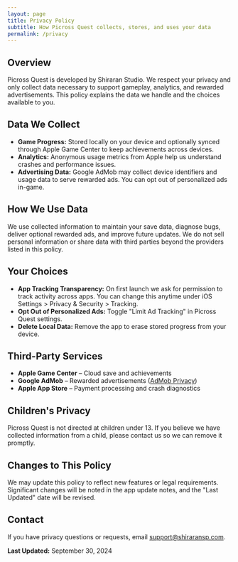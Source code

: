 ```yaml
---
layout: page
title: Privacy Policy
subtitle: How Picross Quest collects, stores, and uses your data
permalink: /privacy
---
```


<div class="support-section">
  <h2>Overview</h2>
  <p>Picross Quest is developed by Shiraran Studio. We respect your privacy and only collect data necessary to support gameplay, analytics, and rewarded advertisements. This policy explains the data we handle and the choices available to you.</p>
</div>

<div class="support-section">
  <h2>Data We Collect</h2>
  <ul class="issue-list">
    <li><strong>Game Progress:</strong> Stored locally on your device and optionally synced through Apple Game Center to keep achievements across devices.</li>
    <li><strong>Analytics:</strong> Anonymous usage metrics from Apple help us understand crashes and performance issues.</li>
    <li><strong>Advertising Data:</strong> Google AdMob may collect device identifiers and usage data to serve rewarded ads. You can opt out of personalized ads in-game.</li>
  </ul>
</div>

<div class="support-section">
  <h2>How We Use Data</h2>
  <p>We use collected information to maintain your save data, diagnose bugs, deliver optional rewarded ads, and improve future updates. We do not sell personal information or share data with third parties beyond the providers listed in this policy.</p>
</div>

<div class="support-section">
  <h2>Your Choices</h2>
  <ul class="issue-list">
    <li><strong>App Tracking Transparency:</strong> On first launch we ask for permission to track activity across apps. You can change this anytime under iOS Settings &gt; Privacy &amp; Security &gt; Tracking.</li>
    <li><strong>Opt Out of Personalized Ads:</strong> Toggle "Limit Ad Tracking" in Picross Quest settings.</li>
    <li><strong>Delete Local Data:</strong> Remove the app to erase stored progress from your device.</li>
  </ul>
</div>

<div class="support-section">
  <h2>Third-Party Services</h2>
  <ul class="issue-list">
    <li><strong>Apple Game Center</strong> – Cloud save and achievements</li>
    <li><strong>Google AdMob</strong> – Rewarded advertisements (<a href="https://support.google.com/admob/answer/6128543" target="_blank" rel="noreferrer noopener">AdMob Privacy</a>)</li>
    <li><strong>Apple App Store</strong> – Payment processing and crash diagnostics</li>
  </ul>
</div>

<div class="support-section">
  <h2>Children's Privacy</h2>
  <p>Picross Quest is not directed at children under 13. If you believe we have collected information from a child, please contact us so we can remove it promptly.</p>
</div>

<div class="support-section">
  <h2>Changes to This Policy</h2>
  <p>We may update this policy to reflect new features or legal requirements. Significant changes will be noted in the app update notes, and the "Last Updated" date will be revised.</p>
</div>

<div class="support-section">
  <h2>Contact</h2>
  <p>If you have privacy questions or requests, email <a href="mailto:support@shiraransp.com">support@shiraransp.com</a>.</p>
  <p><strong>Last Updated:</strong> September 30, 2024</p>
</div>
